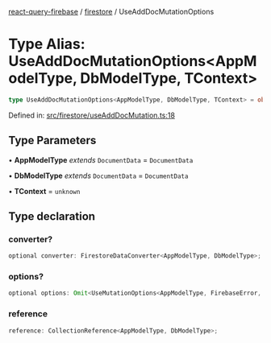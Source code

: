 [react-query-firebase](../../modules.md) / [firestore](../index.md) / UseAddDocMutationOptions

# Type Alias: UseAddDocMutationOptions\<AppModelType, DbModelType, TContext\>

```ts
type UseAddDocMutationOptions<AppModelType, DbModelType, TContext> = object;
```

Defined in: [src/firestore/useAddDocMutation.ts:18](https://github.com/vpishuk/react-query-firebase/blob/1065ddd51f4c3a46c2f6510c1cc51259a3705cc2/src/firestore/useAddDocMutation.ts#L18)

## Type Parameters

• **AppModelType** *extends* `DocumentData` = `DocumentData`

• **DbModelType** *extends* `DocumentData` = `DocumentData`

• **TContext** = `unknown`

## Type declaration

### converter?

```ts
optional converter: FirestoreDataConverter<AppModelType, DbModelType>;
```

### options?

```ts
optional options: Omit<UseMutationOptions<AppModelType, FirebaseError, UseAddDocMutationValues<AppModelType>, TContext>, "mutationFn" | "mutationKey">;
```

### reference

```ts
reference: CollectionReference<AppModelType, DbModelType>;
```
